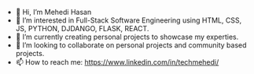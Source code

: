 - 👋 Hi, I’m Mehedi Hasan
- 👀 I’m interested in Full-Stack Software Engineering using HTML, CSS, JS, PYTHON, DJDANGO, FLASK, REACT.
- 🌱 I’m currently creating personal projects to showcase my experties. 
- 💞️ I’m looking to collaborate on personal projects and community based projects.
- 📫 How to reach me: https://www.linkedin.com/in/techmehedi/

<!---
ecommehedi/ecommehedi is a ✨ special ✨ repository because its `README.md` (this file) appears on your GitHub profile.
You can click the Preview link to take a look at your changes.
--->
